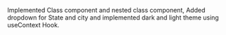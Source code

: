 Implemented Class component and nested class component, Added dropdown for State and city and implemented dark and light theme using useContext Hook.

